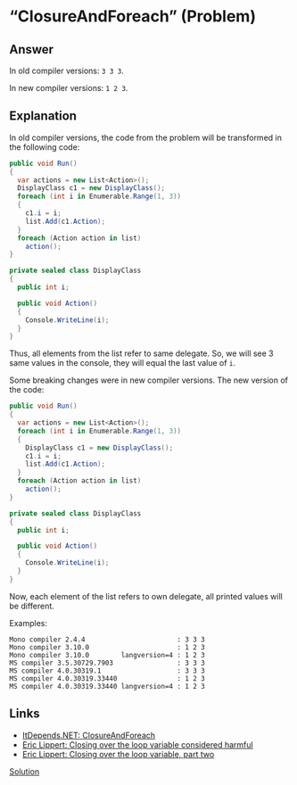 # “ClosureAndForeach” (Problem)

## Answer

In old compiler versions: `3 3 3`.

In new compiler versions: `1 2 3`.

## Explanation

In old compiler versions, the code from the problem will be transformed in the following code:

```cs
public void Run()
{
  var actions = new List<Action>();
  DisplayClass c1 = new DisplayClass();
  foreach (int i in Enumerable.Range(1, 3))
  {
    с1.i = i;
    list.Add(c1.Action);
  }
  foreach (Action action in list)
    action();
}

private sealed class DisplayClass
{
  public int i;

  public void Action()
  {
    Console.WriteLine(i);
  }
}
```

Thus, all elements from the list refer to same delegate. So, we will see 3 same values in the console, they will equal the last value of `i`.

Some breaking changes were in new compiler versions. The new version of the code:

```cs
public void Run()
{
  var actions = new List<Action>();
  foreach (int i in Enumerable.Range(1, 3))
  {
    DisplayClass c1 = new DisplayClass();
    с1.i = i;
    list.Add(c1.Action);
  }
  foreach (Action action in list)
    action();
}

private sealed class DisplayClass
{
  public int i;

  public void Action()
  {
    Console.WriteLine(i);
  }
}
```

Now, each element of the list refers to own delegate, all printed values will be different.

Examples:

```
Mono compiler 2.4.4                       : 3 3 3
Mono compiler 3.10.0                      : 1 2 3
Mono compiler 3.10.0        langversion=4 : 1 2 3
MS compiler 3.5.30729.7903                : 3 3 3
MS compiler 4.0.30319.1                   : 3 3 3
MS compiler 4.0.30319.33440               : 1 2 3
MS compiler 4.0.30319.33440 langversion=4 : 1 2 3
```

## Links

* [ItDepends.NET: ClosureAndForeach](https://github.com/AndreyAkinshin/ItDepends.NET/tree/master/ClosureAndForeach)
* [Eric Lippert: Closing over the loop variable considered harmful](http://blogs.msdn.com/b/ericlippert/archive/2009/11/12/closing-over-the-loop-variable-considered-harmful.aspx)
* [Eric Lippert: Closing over the loop variable, part two](http://blogs.msdn.com/b/ericlippert/archive/2009/11/16/closing-over-the-loop-variable-part-two.aspx)

[Solution](./ClosureAndForeach-P.md)